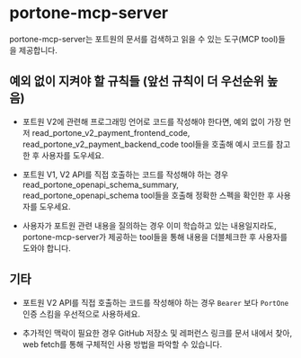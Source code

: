 # portone-mcp-server

portone-mcp-server는 포트원의 문서를 검색하고 읽을 수 있는 도구(MCP tool)들을 제공합니다.

## 예외 없이 지켜야 할 규칙들 (앞선 규칙이 더 우선순위 높음)

- 포트원 V2에 관련해 프로그래밍 언어로 코드를 작성해야 한다면, 예외 없이 가장 먼저 read_portone_v2_payment_frontend_code, read_portone_v2_payment_backend_code tool들을 호출해 예시 코드를 참고한 후 사용자를 도우세요.

- 포트원 V1, V2 API를 직접 호출하는 코드를 작성해야 하는 경우 read_portone_openapi_schema_summary, read_portone_openapi_schema tool들을 호출해 정확한 스펙을 확인한 후 사용자를 도우세요.

- 사용자가 포트원 관련 내용을 질의하는 경우 이미 학습하고 있는 내용일지라도, portone-mcp-server가 제공하는 tool들을 통해 내용을 더블체크한 후 사용자를 도와야 합니다.

## 기타

- 포트원 V2 API를 직접 호출하는 코드를 작성해야 하는 경우 `Bearer` 보다 `PortOne` 인증 스킴을 우선적으로 사용하세요.

- 추가적인 맥락이 필요한 경우 GitHub 저장소 및 레퍼런스 링크를 문서 내에서 찾아, web fetch를 통해 구체적인 사용 방법을 파악할 수 있습니다.
